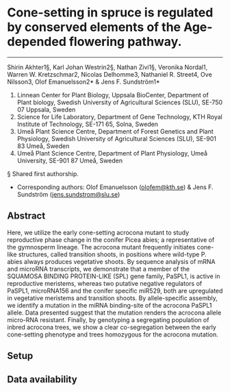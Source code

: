# Cone-setting in spruce is regulated by conserved elements of the Age-depended flowering pathway.

---

Shirin Akhter1§, Karl Johan Westrin2§, Nathan Zivi1§, Veronika Nordal1, Warren W. Kretzschmar2, Nicolas Delhomme3, Nathaniel R. Street4, Ove Nilsson3, Olof Emanuelsson2* & Jens F. Sundström1*

1. Linnean Center for Plant Biology, Uppsala BioCenter, Department of Plant biology, Swedish University of Agricultural Sciences (SLU), SE-750 07 Uppsala, Sweden
2. Science for Life Laboratory, Department of Gene Technology, KTH Royal Institute of Technology, SE-171 65, Solna, Sweden 
3. Umeå Plant Science Centre, Department of Forest Genetics and Plant Physiology, Swedish University of Agricultural Sciences (SLU), SE-901 83 Umeå, Sweden
4. Umeå Plant Science Centre, Department of Plant Physiology, Umeå University, SE-901 87 Umeå, Sweden

§ Shared first authorship. 
* Corresponding authors: Olof Emanuelsson (olofem@kth.se) & Jens F. Sundström (jens.sundstrom@slu.se)

## Abstract
Here, we utilize the early cone-setting acrocona mutant to study reproductive phase change in the conifer Picea abies; a representative of the gymnosperm lineage. The acrocona mutant frequently initiates cone-like structures, called transition shoots, in positions where wild-type P. abies always produces vegetative shoots. By sequence analysis of mRNA and microRNA transcripts, we demonstrate that a member of the SQUAMOSA BINDING PROTEIN-LIKE (SPL) gene family, PaSPL1, is active in reproductive meristems, whereas two putative negative regulators of PaSPL1, microRNA156 and the conifer specific miR529, both are upregulated in vegetative meristems and transition shoots. By allele-specific assembly, we identify a mutation in the miRNA binding-site of the acrocona PaSPL1 allele. Data presented suggest that the mutation renders the acrocona allele micro-RNA resistant. Finally, by genotyping a segregating population of inbred acrocona trees, we show a clear co-segregation between the early cone-setting phenotype and trees homozygous for the acrocona mutation.

## Setup

## Data availability